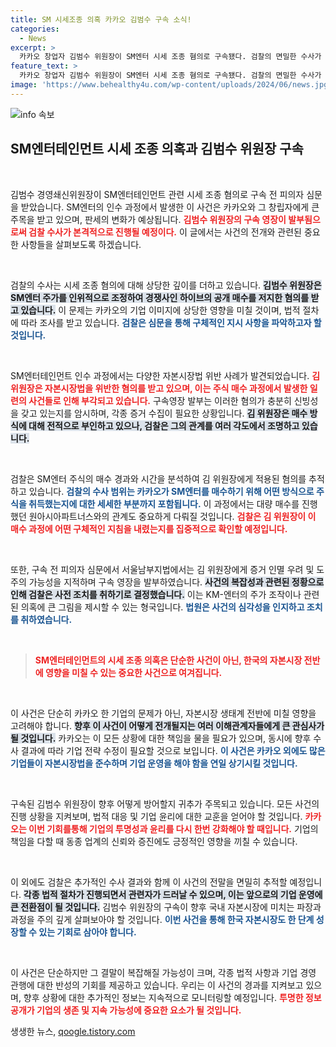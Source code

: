 ```yaml
---
title: SM 시세조종 의혹 카카오 김범수 구속 소식!
categories:
  - News
excerpt: >
  카카오 창업자 김범수 위원장이 SM엔터 시세 조종 혐의로 구속됐다. 검찰의 면밀한 수사가 진행 중이며, 그의 신병 확보가 수사에 큰 전환점을 마련할 것으로 보인다. 진실은 어떻게 밝혀질까?
feature_text: >
  카카오 창업자 김범수 위원장이 SM엔터 시세 조종 혐의로 구속됐다. 검찰의 면밀한 수사가 진행 중이며, 그의 신병 확보가 수사에 큰 전환점을 마련할 것으로 보인다. 진실은 어떻게 밝혀질까?
image: 'https://www.behealthy4u.com/wp-content/uploads/2024/06/news.jpg'
---
```


<p><img src="https://www.behealthy4u.com/wp-content/uploads/2024/06/news.jpg" alt="info 속보" /></p>

<h2 data-ke-size="size26">SM엔터테인먼트 시세 조종 의혹과 김범수 위원장 구속</h2>

<p data-ke-size="size16">&nbsp;</p>

<p>김범수 경영쇄신위원장이 SM엔터테인먼트 관련 시세 조종 혐의로 구속 전 피의자 심문을 받았습니다. SM엔터의 인수 과정에서 발생한 이 사건은 카카오와 그 창립자에게 큰 주목을 받고 있으며, 판세의 변화가 예상됩니다. <b><span style="color: #ee2323;">김범수 위원장의 구속 영장이 발부됨으로써 검찰 수사가 본격적으로 진행될 예정이다.</span></b> 이 글에서는 사건의 전개와 관련된 중요한 사항들을 살펴보도록 하겠습니다.</p>

<p data-ke-size="size16">&nbsp;</p>

<p>검찰의 수사는 시세 조종 혐의에 대해 상당한 깊이를 더하고 있습니다. <b><span style="background-color: #21538527;">김범수 위원장은 SM엔터 주가를 인위적으로 조정하여 경쟁사인 하이브의 공개 매수를 저지한 혐의를 받고 있습니다.</span></b> 이 문제는 카카오의 기업 이미지에 상당한 영향을 미칠 것이며, 법적 절차에 따라 조사를 받고 있습니다. <b><span style="color: #1a5490;">검찰은 심문을 통해 구체적인 지시 사항을 파악하고자 할 것입니다.</span></b></p>

<p data-ke-size="size16">&nbsp;</p>

<p>SM엔터테인먼트 인수 과정에서는 다양한 자본시장법 위반 사례가 발견되었습니다. <b><span style="color: #ee2323;">김 위원장은 자본시장법을 위반한 혐의를 받고 있으며, 이는 주식 매수 과정에서 발생한 일련의 사건들로 인해 부각되고 있습니다.</span></b> 구속영장 발부는 이러한 혐의가 충분히 신빙성을 갖고 있는지를 암시하며, 각종 증거 수집이 필요한 상황입니다. <b><span style="background-color: #21538527;">김 위원장은 매수 방식에 대해 전적으로 부인하고 있으나, 검찰은 그의 관계를 여러 각도에서 조명하고 있습니다.</span></b></p>

<p data-ke-size="size16">&nbsp;</p>

<p>검찰은 SM엔터 주식의 매수 경과와 시간을 분석하여 김 위원장에게 적용된 혐의를 추적하고 있습니다. <b><span style="color: #1a5490;">검찰의 수사 범위는 카카오가 SM엔터를 매수하기 위해 어떤 방식으로 주식을 취득했는지에 대한 세세한 부분까지 포함됩니다.</span></b> 이 과정에서는 대량 매수를 진행했던 원아시아파트너스와의 관계도 중요하게 다뤄질 것입니다. <b><span style="color: #ee2323;">검찰은 김 위원장이 이 매수 과정에 어떤 구체적인 지침을 내렸는지를 집중적으로 확인할 예정입니다.</span></b></p>

<p data-ke-size="size16">&nbsp;</p>

<p>또한, 구속 전 피의자 심문에서 서울남부지법에서는 김 위원장에게 증거 인멸 우려 및 도주의 가능성을 지적하며 구속 영장을 발부하였습니다. <b><span style="background-color: #21538527;">사건의 복잡성과 관련된 정황으로 인해 검찰은 사전 조치를 취하기로 결정했습니다.</span></b> 이는 KM-엔터의 주가 조작이나 관련된 의혹에 큰 그림을 제시할 수 있는 형국입니다. <b><span style="color: #1a5490;">법원은 사건의 심각성을 인지하고 조치를 취하였습니다.</span></b></p>

<p data-ke-size="size16">&nbsp;</p>

<blockquote>
    <b><span style="color: #ee2323;">SM엔터테인먼트의 시세 조종 의혹은 단순한 사건이 아닌, 한국의 자본시장 전반에 영향을 미칠 수 있는 중요한 사건으로 여겨집니다.</span></b>
</blockquote>

<p data-ke-size="size16">&nbsp;</p>

<p>이 사건은 단순히 카카오 한 기업의 문제가 아닌, 자본시장 생태계 전반에 미칠 영향을 고려해야 합니다. <b><span style="background-color: #21538527;">향후 이 사건이 어떻게 전개될지는 여러 이해관계자들에게 큰 관심사가 될 것입니다.</span></b> 카카오는 이 모든 상황에 대한 책임을 물을 필요가 있으며, 동시에 향후 수사 결과에 따라 기업 전략 수정이 필요할 것으로 보입니다. <b><span style="color: #1a5490;">이 사건은 카카오 외에도 많은 기업들이 자본시장법을 준수하며 기업 운영을 해야 함을 연일 상기시킬 것입니다.</span></b></p>

<p data-ke-size="size16">&nbsp;</p>

<p>구속된 김범수 위원장이 향후 어떻게 방어할지 귀추가 주목되고 있습니다. 모든 사건의 진행 상황을 지켜보며, 법적 대응 및 기업 윤리에 대한 교훈을 얻어야 할 것입니다. <b><span style="color: #ee2323;">카카오는 이번 기회를통해 기업의 투명성과 윤리를 다시 한번 강화해야 할 때입니다.</span></b> 기업의 책임을 다할 때 동종 업계의 신뢰와 증진에도 긍정적인 영향을 끼칠 수 있습니다. </p>

<p data-ke-size="size16">&nbsp;</p>

<p>이 외에도 검찰은 추가적인 수사 결과와 함께 이 사건의 전말을 면밀히 추적할 예정입니다. <b><span style="background-color: #21538527;">각종 법적 절차가 진행되면서 관련자가 드러날 수 있으며, 이는 앞으로의 기업 운영에 큰 전환점이 될 것입니다.</span></b> 김범수 위원장의 구속이 향후 국내 자본시장에 미치는 파장과 과정을 주의 깊게 살펴보아야 할 것입니다. <b><span style="color: #1a5490;">이번 사건을 통해 한국 자본시장도 한 단계 성장할 수 있는 기회로 삼아야 합니다.</span></b></p>

<p data-ke-size="size16">&nbsp;</p>

<p>이 사건은 단순하지만 그 결말이 복잡해질 가능성이 크며, 각종 법적 사항과 기업 경영 관행에 대한 반성의 기회를 제공하고 있습니다. 우리는 이 사건의 경과를 지켜보고 있으며, 향후 상황에 대한 추가적인 정보는 지속적으로 모니터링할 예정입니다. <b><span style="color: #ee2323;">투명한 정보 공개가 기업의 생존 및 지속 가능성에 중요한 요소가 될 것입니다.</span></b></p>
생생한 뉴스, <a href="https://qoogle.tistory.com" rel="dofollow">qoogle.tistory.com</a>


